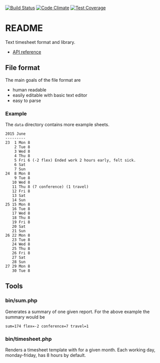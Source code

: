 [![Build Status](https://travis-ci.org/gregoryv/php-timesheet.svg?branch=master)](https://travis-ci.org/gregoryv/php-timesheet)
[![Code Climate](https://codeclimate.com/github/gregoryv/php-timesheet/badges/gpa.svg)](https://codeclimate.com/github/gregoryv/php-timesheet)
[![Test Coverage](https://codeclimate.com/github/gregoryv/php-timesheet/badges/coverage.svg)](https://codeclimate.com/github/gregoryv/php-timesheet/coverage)

README
======

Text timesheet format and library.

* [API reference](http://gregoryv.github.io/php-timesheet/)

File format
-----------

The main goals of the file format are

- human readable
- easily editable with basic text editor
- easy to parse

### Example

The `data` directory contains more example sheets.


    2015 June
    ---------
    23  1 Mon 8
        2 Tue 8
        3 Wed 8
        4 Thu 8
        5 Fri 6 (-2 flex) Ended work 2 hours early, felt sick.
        6 Sat
        7 Sun
    24  8 Mon 8
        9 Tue 8
       10 Wed 8
       11 Thu 8 (7 conference) (1 travel)
       12 Fri 8
       13 Sat
       14 Sun
    25 15 Mon 8
       16 Tue 8
       17 Wed 8
       18 Thu 8
       19 Fri 8
       20 Sat
       21 Sun
    26 22 Mon 8
       23 Tue 8
       24 Wed 8
       25 Thu 8
       26 Fri 8
       27 Sat
       28 Sun
    27 29 Mon 8
       30 Tue 8


Tools
-----

### bin/sum.php

Generates a summary of one given report. For the above example the
summary would be

    sum=174 flex=-2 conference=7 travel=1


### bin/timesheet.php

Renders a timesheet template with for a given month. Each working
day, monday-friday, has 8 hours by default.
